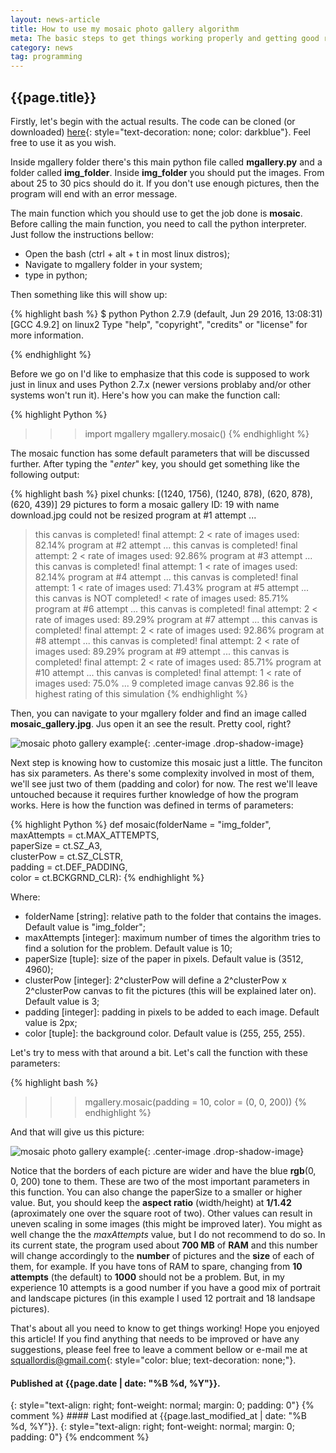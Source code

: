 ```yaml
---
layout: news-article
title: How to use my mosaic photo gallery algorithm
meta: The basic steps to get things working properly and getting good results.
category: news
tag: programming
---
```


{{page.title}}
---

Firstly, let's begin with the actual results. The code can be cloned (or downloaded) [here](https://github.com/squallord/mgallery){: style="text-decoration: none; color: darkblue"}. Feel free to use it as you wish.

Inside mgallery folder there's this main python file called **mgallery.py** and a folder called **img_folder**. Inside **img_folder** you should put the images. From about 25 to 30 pics should do it. If you don't use enough pictures, then the program will end with an error message.

The main function which you should use to get the job done is **mosaic**. Before calling the main function, you need to call the python interpreter. Just follow the instructions bellow:

- Open the bash (ctrl + alt + t in most linux distros);
- Navigate to mgallery folder in your system;
- type in python;

Then something like this will show up:

{% highlight bash %}
$ python
Python 2.7.9 (default, Jun 29 2016, 13:08:31) 
[GCC 4.9.2] on linux2
Type "help", "copyright", "credits" or "license" for more information.
>>> 
{% endhighlight %}

Before we go on I'd like to emphasize that this code is supposed to work just in linux and uses Python 2.7.x (newer versions problaby and/or other systems won't run it). Here's how you can make the function call:

{% highlight Python %}
>>> import mgallery
>>> mgallery.mosaic()
{% endhighlight %}

The mosaic function has some default parameters that will be discussed further. After typing the "*enter*" key, you should get something like the following output:

{% highlight bash %}
pixel chunks: [(1240, 1756), (1240, 878), (620, 878), (620, 439)]
29 pictures to form a mosaic gallery
ID: 19 with name download.jpg could not be resized
program at #1 attempt ...
> this canvas is completed! final attempt: 2 <
rate of images used: 82.14%
program at #2 attempt ...
> this canvas is completed! final attempt: 2 <
rate of images used: 92.86%
program at #3 attempt ...
> this canvas is completed! final attempt: 1 <
rate of images used: 82.14%
program at #4 attempt ...
> this canvas is completed! final attempt: 1 <
rate of images used: 71.43%
program at #5 attempt ...
> this canvas is NOT completed! <
rate of images used: 85.71%
program at #6 attempt ...
> this canvas is completed! final attempt: 2 <
rate of images used: 89.29%
program at #7 attempt ...
> this canvas is completed! final attempt: 2 <
rate of images used: 92.86%
program at #8 attempt ...
> this canvas is completed! final attempt: 2 <
rate of images used: 89.29%
program at #9 attempt ...
> this canvas is completed! final attempt: 2 <
rate of images used: 85.71%
program at #10 attempt ...
> this canvas is completed! final attempt: 1 <
rate of images used: 75.0%
... 9 completed image canvas
92.86 is the highest rating of this simulation
{% endhighlight %}

Then, you can navigate to your mgallery folder and find an image called **mosaic_gallery.jpg**. Jus open it an see the result. Pretty cool, right?

![mosaic photo gallery example]({{site.baseurl}}/assets/mgallery/mosaic_gallery_A3_4px_white.jpg){: .center-image .drop-shadow-image}

Next step is knowing how to customize this mosaic just a little. The funciton has six parameters. As there's some complexity involved in most of them, we'll see just two of them (padding and color) for now. The rest we'll leave untouched because it requires further knowledge of how the program works. Here is how the function was defined in terms of parameters:

{% highlight Python %}
def mosaic(folderName = "img_folder", \
	   maxAttempts = ct.MAX_ATTEMPTS, \
	   paperSize = ct.SZ_A3, \
	   clusterPow = ct.SZ_CLSTR, \
	   padding = ct.DEF_PADDING, \
	   color = ct.BCKGRND_CLR):
{% endhighlight %}

Where:
 
- folderName [string]: relative path to the folder that contains the images. Default value is "img_folder";
- maxAttempts [integer]: maximum number of times the algorithm tries to find a solution for the problem. Default value is 10;
- paperSize [tuple]: size of the paper in pixels. Default value is (3512, 4960);
- clusterPow [integer]: 2^clusterPow will define a 2^clusterPow x 2^clusterPow canvas to fit the pictures (this will be explained later on). Default value is 3;
- padding [integer]: padding in pixels to be added to each image. Default value is 2px;
- color [tuple]: the background color. Default value is (255, 255, 255).

Let's try to mess with that around a bit. Let's call the function with these parameters:

{% highlight bash %}
>>> mgallery.mosaic(padding = 10, color = (0, 0, 200))
{% endhighlight %}

And that will give us this picture:

![mosaic photo gallery example]({{site.baseurl}}/assets/mgallery/mosaic_gallery_A3_10px_blue.jpg){: .center-image .drop-shadow-image}

Notice that the borders of each picture are wider and have the blue **rgb**(0, 0, 200) tone to them. These are two of the most important parameters in this function. You can also change the paperSize to a smaller or higher value. But, you should keep the **aspect ratio** (width/height) at **1/1.42** (aproximately one over the square root of two). Other values can result in uneven scaling in some images (this might be improved later). You might as well change the the *maxAttempts* value, but I do not recommend to do so. In its current state, the program used about **700 MB** of **RAM** and this number will change accordingly to the **number** of pictures and the **size** of each of them, for example. If you have tons of RAM to spare, changing from **10 attempts** (the default) to **1000** should not be a problem. But, in my experience 10 attempts is a good number if you have a good mix of portrait and landscape pictures (in this example I used 12 portrait and 18 landsape pictures).

That's about all you need to know to get things working! Hope you enjoyed this article! If you find anything that needs to be improved or have any suggestions, please feel free to leave a comment bellow or e-mail me at <squallordis@gmail.com>{: style="color: blue; text-decoration: none;"}.

#### Published at {{page.date | date: "%B %d, %Y"}}.
{: style="text-align: right; font-weight: normal; margin: 0; padding: 0"}
{% comment %} #### Last modified at {{page.last_modified_at | date: "%B %d, %Y"}}.
{: style="text-align: right; font-weight: normal; margin: 0; padding: 0"} {% endcomment %}